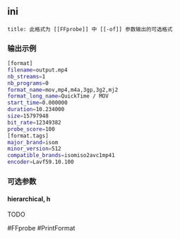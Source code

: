 ## ini
```ad-info
title: 此格式为 [[FFprobe]] 中 [[-of]] 参数输出的可选格式
```

### 输出示例
```bash
[format]
filename=output.mp4
nb_streams=1
nb_programs=0
format_name=mov,mp4,m4a,3gp,3g2,mj2
format_long_name=QuickTime / MOV
start_time=0.000000
duration=10.234000
size=15797948
bit_rate=12349382
probe_score=100
[format.tags]
major_brand=isom
minor_version=512
compatible_brands=isomiso2avc1mp41
encoder=Lavf59.10.100
```

### 可选参数
#### hierarchical, h
TODO

#FFprobe #PrintFormat 